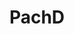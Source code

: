 ---
# metadata # 
title:  PachD  
description: description
date: 
# taxonomy #
tags:  
series: 
seriesPart: 
weight: 
---